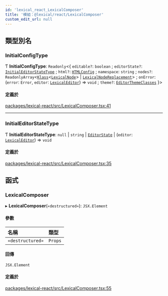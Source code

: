 ```yaml
---
id: 'lexical_react_LexicalComposer'
title: '模組：@lexical/react/LexicalComposer'
custom_edit_url: null
---
```


## 類型別名

### InitialConfigType

Ƭ **InitialConfigType**: `Readonly`\<\{ `editable?`: `boolean` ; `editorState?`: [`InitialEditorStateType`](lexical_react_LexicalComposer.md#initialeditorstatetype) ; `html?`: [`HTMLConfig`](lexical.md#htmlconfig) ; `namespace`: `string` ; `nodes?`: `ReadonlyArray`\<[`Klass`](lexical.md#klass)\<[`LexicalNode`](../classes/lexical.LexicalNode.md)\> \| [`LexicalNodeReplacement`](lexical.md#lexicalnodereplacement)\> ; `onError`: (`error`: `Error`, `editor`: [`LexicalEditor`](../classes/lexical.LexicalEditor.md)) => `void` ; `theme?`: [`EditorThemeClasses`](lexical.md#editorthemeclasses) }\>

#### 定義於

[packages/lexical-react/src/LexicalComposer.tsx:41](https://github.com/facebook/lexical/tree/main/packages/lexical-react/src/LexicalComposer.tsx#L41)

---

### InitialEditorStateType

Ƭ **InitialEditorStateType**: `null` \| `string` \| [`EditorState`](../classes/lexical.EditorState.md) \| (`editor`: [`LexicalEditor`](../classes/lexical.LexicalEditor.md)) => `void`

#### 定義於

[packages/lexical-react/src/LexicalComposer.tsx:35](https://github.com/facebook/lexical/tree/main/packages/lexical-react/src/LexicalComposer.tsx#L35)

## 函式

### LexicalComposer

▸ **LexicalComposer**(`«destructured»`): `JSX.Element`

#### 參數

| 名稱             | 類型    |
| :--------------- | :------ |
| `«destructured»` | `Props` |

#### 回傳

`JSX.Element`

#### 定義於

[packages/lexical-react/src/LexicalComposer.tsx:55](https://github.com/facebook/lexical/tree/main/packages/lexical-react/src/LexicalComposer.tsx#L55)
